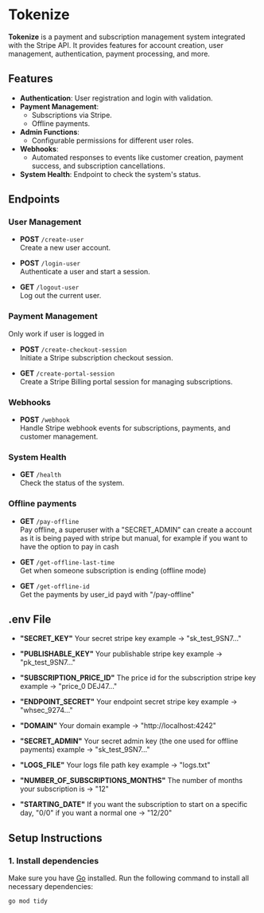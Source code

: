 # Tokenize

**Tokenize** is a payment and subscription management system integrated with the Stripe API. It provides features for account creation, user management, authentication, payment processing, and more.

## Features

- **Authentication**: User registration and login with validation.
- **Payment Management**:
  - Subscriptions via Stripe.
  - Offline payments.
- **Admin Functions**:
  - Configurable permissions for different user roles.
- **Webhooks**:
  - Automated responses to events like customer creation, payment success, and subscription cancellations.
- **System Health**: Endpoint to check the system's status.

## Endpoints

### User Management
- **POST** `/create-user`  
  Create a new user account.

- **POST** `/login-user`  
  Authenticate a user and start a session.

- **GET** `/logout-user`  
  Log out the current user.

### Payment Management
Only work if user is logged in
- **POST** `/create-checkout-session`  
  Initiate a Stripe subscription checkout session.

- **GET** `/create-portal-session`  
  Create a Stripe Billing portal session for managing subscriptions.

### Webhooks
- **POST** `/webhook`  
  Handle Stripe webhook events for subscriptions, payments, and customer management.

### System Health
- **GET** `/health`  
  Check the status of the system.

### Offline payments
- **GET** `/pay-offline`  
  Pay offline, a superuser with a "SECRET_ADMIN" can create a account as it is being payed with stripe but manual, for example if you want to have the option to pay in cash 

- **GET** `/get-offline-last-time`  
  Get when someone subscription is ending (offline mode)

- **GET** `/get-offline-id`  
  Get the payments by user_id payd with "/pay-offline"


## .env File
- **"SECRET_KEY"**
Your secret stripe key example -> "sk_test_9SN7..."

- **"PUBLISHABLE_KEY"**
Your publishable stripe key example -> "pk_test_9SN7..."

- **"SUBSCRIPTION_PRICE_ID"**
The price id for the subscription stripe key example -> "price_0  DEJ47..."

- **"ENDPOINT_SECRET"**
Your endpoint secret stripe key example -> "whsec_9274..."

- **"DOMAIN"**
Your domain example -> "http://localhost:4242"

- **"SECRET_ADMIN"**
Your secret admin key (the one used for offline payments) example -> "sk_test_9SN7..."

- **"LOGS_FILE"**
Your logs file path key example -> "logs.txt"

- **"NUMBER_OF_SUBSCRIPTIONS_MONTHS"**
The number of months your subscription is -> "12"

- **"STARTING_DATE"**
If you want the subscription to start on a specific day, "0/0" if you want a normal one -> "12/20"



## Setup Instructions

### 1. Install dependencies
Make sure you have [Go](https://golang.org/) installed. Run the following command to install all necessary dependencies:
```bash
go mod tidy
